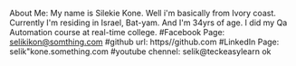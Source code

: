 About Me:
My name is Silekie Kone.
Well i'm basically from Ivory coast.
Currently  I'm residing in Israel, Bat-yam.
And I'm 34yrs of age.
I did my Qa Automation course at real-time college.
#Facebook Page:
selikikon@somthing.com
#github url:
https//github.com 
#LinkedIn Page:
selik"kone.something.com
#youtube chennel:
selik@teckeasylearn
ok
